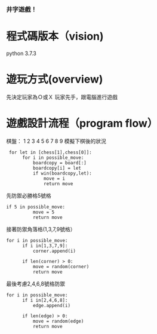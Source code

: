 ### 井字遊戲！

# 程式碼版本（vision)
  python 3.7.3
  
# 遊玩方式(overview)
  先決定玩家為Ｏ或Ｘ
  玩家先手，跟電腦進行遊戲
  
# 遊戲設計流程（program flow）
  棋盤：
  1  2  3 
  4  5  6
  7  8  9
  模擬下棋後的狀況
  ```
   for let in [chess[1],chess[0]]:
        for i in possible_move:
            boardcopy = board[:]
            boardcopy[i] = let
            if win(boardcopy,let):
                move = i
                return move
  ```
  先防禦必勝格5號格
  ```
  if 5 in possible_move:
            move = 5
            return move
  ```
  接著防禦角落格(1,3,7,9號格）
  
  ```
  for i in possible_move:
        if i in[1,3,7,9]:
            corner.append(i)

        if len(corner) > 0:
            move = random(corner)
            return move
  ```
  最後考慮2,4,6,8號格防禦
  ```
  for i in possible_move:
        if i in[2,4,6,8]:
            edge.append(i)

        if len(edge) > 0:
            move = random(edge)
            return move
  ```
  
  

